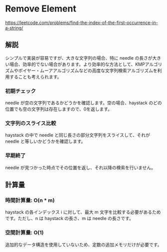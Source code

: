 # Remove Element
https://leetcode.com/problems/find-the-index-of-the-first-occurrence-in-a-string/


## 解説
シンプルで実装が容易ですが、大きな文字列の場合、特に needle の長さが大きい場合、効率的でない場合があります。より効率的な方法として、KMPアルゴリズムやボイヤー・ムーアアルゴリズムなどの高度な文字列検索アルゴリズムを利用することも考えられます。

### 初期チェック
needle が空の文字列であるかどうかを確認します。空の場合、haystack のどの位置でも空の文字列は存在しますので、0を返します。

### 文字列のスライス比較
haystack の中で needle と同じ長さの部分文字列をスライスして、それが needle と等しいかどうかを確認します。

### 早期終了
needle が見つかった時点でその位置を返し、それ以降の検索を行いません。


## 計算量

### 時間計算量: O(n * m)
haystack の各インデックス i に対して、最大 m 文字を比較する必要があるためです。ただし、n は haystack の長さ、m は needle の長さです。

### 空間計算量: O(1)
追加的なデータ構造を使用していないため、定数の追加メモリだけが必要です。